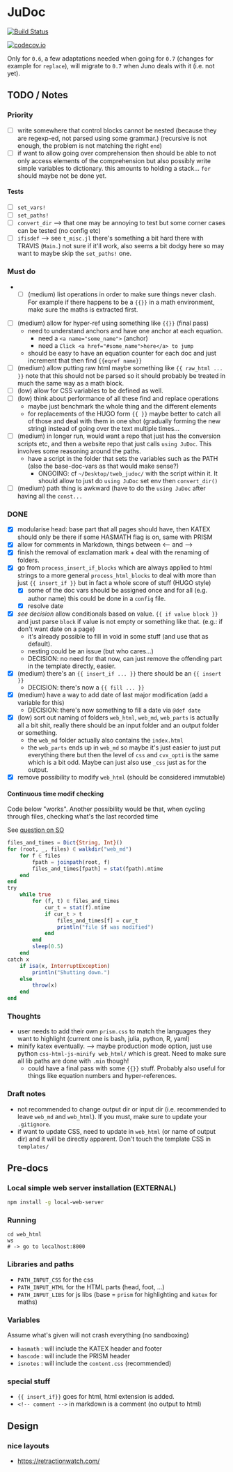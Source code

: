 # JuDoc

[![Build Status](https://travis-ci.org/tlienart/JuDoc.jl.svg?branch=master)](https://travis-ci.org/tlienart/JuDoc.jl)

[![codecov.io](http://codecov.io/github/tlienart/JuDoc.jl/coverage.svg?branch=master)](http://codecov.io/github/tlienart/JuDoc.jl?branch=master)

Only for `0.6`, a few adaptations needed when going for `0.7` (changes for example for `replace`), will migrate to `0.7` when Juno deals with it (i.e. not yet).

## TODO / Notes

### Priority

* [ ] write somewhere that control blocks cannot be nested (because they are regexp-ed, not parsed using some grammar.) (recursive is not enough, the problem is not matching the right `end`)
* [ ] if want to allow going over comprehension then should be able to not only access elements of the comprehension but also possibly write simple variables to dictionary. this amounts to holding a stack... `for` should maybe not be done yet.

#### Tests

* [ ] `set_vars!`
* [ ] `set_paths!`
* [ ] `convert_dir` --> that one may be annoying to test but some corner cases can be tested (no config etc)
* [ ] `ifisdef` --> see `t_misc.jl` there's something a bit hard there with TRAVIS (`Main.`) not sure if it'll work, also seems a bit dodgy here so may want to maybe skip the `set_paths!` one.

### Must do

* * [ ] (medium) list operations in order to make sure things never clash. For example if there happens to be a `{{}}` in a math environment, make sure the maths is extracted first.
* [ ] (medium) allow for hyper-ref using something like `{{}}` (final pass)
	* need to understand anchors and have one anchor at each equation.
		* need a `<a name="some_name">` (anchor)
		* need a `Click <a href="#some_name">here</a> to jump`
	* should be easy to have an equation counter for each doc and just increment that then find `{{eqref name}}`
* [ ] (medium) allow putting raw html maybe something like `{{ raw_html ... }}` note that this should not be parsed so it should probably be treated in much the same way as a math block.
* [ ] (low) allow for CSS variables to be defined as well.
* [ ] (low) think about performance of all these find and replace operations
  * maybe just benchmark the whole thing and the different elements
  * for replacements of the HUGO form `{{ }}` maybe better to catch all of those and deal with them in one shot (gradually forming the new string) instead of going over the text multiple times...
* [ ] (medium) in longer run, would want a repo that just has the conversion scripts etc, and then a website repo that just calls `using JuDoc`. This involves some reasoning around the paths.
  - have a script in the folder that sets the variables such as the PATH (also the base-doc-vars as that would make sense?)
	- ONGOING: cf `~/Desktop/tweb_judoc/` with the script within it. It should allow to just do `using JuDoc` set env then `convert_dir()`
* [ ] (medium) path thing is awkward (have to do the `using JuDoc` after having all the `const...`

### DONE

* [x] modularise head: base part that all pages should have, then KATEX should only be there if some HASMATH flag is on, same with PRISM
* [x] allow for comments in Markdown, things between <-- and -->
* [x] finish the removal of exclamation mark + deal with the renaming of folders.
* [x] go from `process_insert_if_blocks` which are always applied to html strings to a more general `process_html_blocks` to deal with more than just `{{ insert_if }}` but in fact a whole score of stuff (HUGO style)
  * [x] some of the doc vars should be assigned once and for all (e.g. author name) this could be done in a `config` file.
  * [x] resolve date
* [x] _see decision_ allow conditionals based on value. `{{ if value block }}` and just parse `block` if value is not empty or something like that. (e.g.: if don't want date on a page)
  - it's already possible to fill in void in some stuff (and use that as default).
  - nesting could be an issue (but who cares...)
  - DECISION: no need for that now, can just remove the offending part in the template directly, easier.
* [x] (medium) there's an `{{ insert_if ... }}` there should be an `{{ insert }}`
  - DECISION: there's now a `{{ fill ... }}`
* [x] (medium) have a way to add date of last major modification (add a variable for this)
  - DECISION: there's now something to fill a date via `@def date`
* [x] (low) sort out naming of folders `web_html`, `web_md`, `web_parts` is actually all a bit shit, really there should be an input folder and an output folder or something.
	* the `web_md` folder actually also contains the `index.html`
	* the `web_parts` ends up in `web_md` so maybe it's just easier to just put everything there but then the level of `css` and `cvx_opti` is the same which is a bit odd. Maybe can just also use `_css` just as for the output.
* [x] remove possibility to modify `web_html` (should be considered immutable)

#### Continuous time modif checking

Code below "works". Another possibility would be that, when cycling through files, checking what's the last recorded time

See [question on SO](https://stackoverflow.com/questions/50423135/monitoring-files-for-modifications)

```julia
files_and_times = Dict{String, Int}()
for (root, _, files) ∈ walkdir("web_md")
    for f ∈ files
        fpath = joinpath(root, f)
        files_and_times[fpath] = stat(fpath).mtime
    end
end
try
    while true
        for (f, t) ∈ files_and_times
            cur_t = stat(f).mtime
            if cur_t > t
                files_and_times[f] = cur_t
                println("file $f was modified")
            end
        end
        sleep(0.5)
    end
catch x
    if isa(x, InterruptException)
        println("Shutting down.")
    else
        throw(x)
    end
end
```

### Thoughts

* user needs to add their own `prism.css` to match the languages they want to highlight (current one is bash, julia, python, R, yaml)
* minify katex eventually. --> maybe production mode option, just use python `css-html-js-minify web_html/` which is great. Need to make sure all lib paths are done with `.min` though!
	* could have a final pass with some `{{}}` stuff. Probably also useful for things like equation numbers and hyper-references.

### Draft notes

* not recommended to change output dir or input dir (i.e. recommended to leave `web_md` and `web_html`). If you must, make sure to update your `.gitignore`.
* if want to update CSS, need to update in `web_html` (or name of output dir) and it will be directly apparent. Don't touch the template CSS in `templates/`

## Pre-docs

### Local simple web server installation (EXTERNAL)

```bash
npm install -g local-web-server
```

### Running

```
cd web_html
ws
# -> go to localhost:8000
```

### Libraries and paths

* `PATH_INPUT_CSS` for the css
* `PATH_INPUT_HTML` for the HTML parts (head, foot, ...)
* `PATH_INPUT_LIBS` for js libs (base = `prism` for highlighting and `katex` for maths)

### Variables

Assume what's given will not crash everything (no sandboxing)

* `hasmath` : will include the KATEX header and footer
* `hascode` : will include the PRISM header
* `isnotes` : will include the `content.css` (recommended)

### special stuff

* `{{ insert_if}}` goes for html, html extension is added.
* `<!-- comment -->` in markdown is a comment (no output to html)

## Design

### nice layouts

* https://retractionwatch.com/
